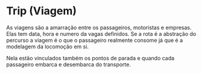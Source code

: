# Trip (Viagem)

As viagens são a amarração entre os passageiros, motoristas e empresas. 
Elas tem data, hora e numero da vagas definidos.
Se a rota é a abstração do percurso a viagem é o que o passageiro realmente consome já que é a modelagem da locomoção em si.

Nela estão vinculados também os pontos de parada e quando cada passageiro embarca e desembarca do transporte.